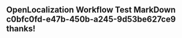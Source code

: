 <properties
ms.topic="hero-topic"
ms.test1="hero-topic"
ms.test2="test"/>


## OpenLocalization Workflow Test MarkDown c0bfc0fd-e47b-450b-a245-9d53be627ce9 thanks!



<!--HONumber=Sep16_HO1-->


